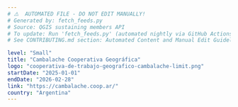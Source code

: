 ```yaml
---
# ⚠️  AUTOMATED FILE - DO NOT EDIT MANUALLY!
# Generated by: fetch_feeds.py
# Source: QGIS sustaining members API
# To update: Run 'fetch_feeds.py' (automated nightly via GitHub Actions)
# See CONTRIBUTING.md section: Automated Content and Manual Edit Guidelines

level: "Small"
title: "Cambalache Cooperativa Geográfica"
logo: "cooperativa-de-trabajo-geografico-cambalache-limit.png"
startDate: "2025-01-01"
endDate: "2026-02-28"
link: "https://cambalache.coop.ar/"
country: "Argentina"
---
```

